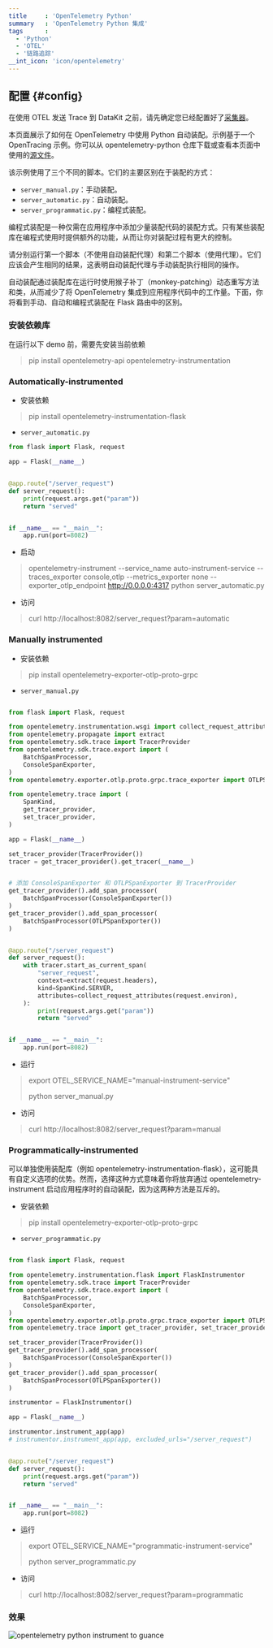 ```yaml
---
title     : 'OpenTelemetry Python'
summary   : 'OpenTelemetry Python 集成'
tags      :
  - 'Python'
  - 'OTEL'
  - '链路追踪'
__int_icon: 'icon/opentelemetry'
---
```



## 配置 {#config}

在使用 OTEL 发送 Trace 到 DataKit 之前，请先确定您已经配置好了[采集器](opentelemetry.md)。


本页面展示了如何在 OpenTelemetry 中使用 Python 自动装配。示例基于一个 OpenTracing 示例。你可以从 opentelemetry-python 仓库下载或查看本页面中使用的[源文件](https://github.com/open-telemetry/opentelemetry-python/tree/main/docs/examples/auto-instrumentation)。

该示例使用了三个不同的脚本。它们的主要区别在于装配的方式：

- `server_manual.py`：手动装配。
- `server_automatic.py`：自动装配。
- `server_programmatic.py`：编程式装配。

编程式装配是一种仅需在应用程序中添加少量装配代码的装配方式。只有某些装配库在编程式使用时提供额外的功能，从而让你对装配过程有更大的控制。

请分别运行第一个脚本（不使用自动装配代理）和第二个脚本（使用代理）。它们应该会产生相同的结果，这表明自动装配代理与手动装配执行相同的操作。

自动装配通过装配库在运行时使用猴子补丁（monkey-patching）动态重写方法和类，从而减少了将 OpenTelemetry 集成到应用程序代码中的工作量。下面，你将看到手动、自动和编程式装配在 Flask 路由中的区别。

<!-- markdownlint-disable MD046 MD034 -->

### 安装依赖库

在运行以下 demo 前，需要先安装当前依赖

> pip install opentelemetry-api opentelemetry-instrumentation

### Automatically-instrumented

- 安装依赖

> pip install opentelemetry-instrumentation-flask

- `server_automatic.py`

```python
from flask import Flask, request

app = Flask(__name__)


@app.route("/server_request")
def server_request():
    print(request.args.get("param"))
    return "served"


if __name__ == "__main__":
    app.run(port=8082)
```

- 启动

> opentelemetry-instrument --service_name auto-instrument-service --traces_exporter console,otlp --metrics_exporter none  --exporter_otlp_endpoint http://0.0.0.0:4317 python server_automatic.py

- 访问

> curl http://localhost:8082/server_request?param=automatic

### Manually instrumented

- 安装依赖

> pip install opentelemetry-exporter-otlp-proto-grpc

- `server_manual.py`

```python

from flask import Flask, request

from opentelemetry.instrumentation.wsgi import collect_request_attributes
from opentelemetry.propagate import extract
from opentelemetry.sdk.trace import TracerProvider
from opentelemetry.sdk.trace.export import (
    BatchSpanProcessor,
    ConsoleSpanExporter,
)
from opentelemetry.exporter.otlp.proto.grpc.trace_exporter import OTLPSpanExporter

from opentelemetry.trace import (
    SpanKind,
    get_tracer_provider,
    set_tracer_provider,
)

app = Flask(__name__)

set_tracer_provider(TracerProvider())
tracer = get_tracer_provider().get_tracer(__name__)


# 添加 ConsoleSpanExporter 和 OTLPSpanExporter 到 TracerProvider
get_tracer_provider().add_span_processor(
    BatchSpanProcessor(ConsoleSpanExporter())
)
get_tracer_provider().add_span_processor(
    BatchSpanProcessor(OTLPSpanExporter())
)


@app.route("/server_request")
def server_request():
    with tracer.start_as_current_span(
        "server_request",
        context=extract(request.headers),
        kind=SpanKind.SERVER,
        attributes=collect_request_attributes(request.environ),
    ):
        print(request.args.get("param"))
        return "served"


if __name__ == "__main__":
    app.run(port=8082)
```

- 运行

> export OTEL_SERVICE_NAME="manual-instrument-service"
>
> python server_manual.py

- 访问

> curl http://localhost:8082/server_request?param=manual

### Programmatically-instrumented

可以单独使用装配库（例如 opentelemetry-instrumentation-flask），这可能具有自定义选项的优势。然而，选择这种方式意味着你将放弃通过 opentelemetry-instrument 启动应用程序时的自动装配，因为这两种方法是互斥的。

- 安装依赖

> pip install opentelemetry-exporter-otlp-proto-grpc

- `server_programmatic.py`

```python

from flask import Flask, request

from opentelemetry.instrumentation.flask import FlaskInstrumentor
from opentelemetry.sdk.trace import TracerProvider
from opentelemetry.sdk.trace.export import (
    BatchSpanProcessor,
    ConsoleSpanExporter,
)
from opentelemetry.exporter.otlp.proto.grpc.trace_exporter import OTLPSpanExporter
from opentelemetry.trace import get_tracer_provider, set_tracer_provider

set_tracer_provider(TracerProvider())
get_tracer_provider().add_span_processor(
    BatchSpanProcessor(ConsoleSpanExporter())
)
get_tracer_provider().add_span_processor(
    BatchSpanProcessor(OTLPSpanExporter())
)

instrumentor = FlaskInstrumentor()

app = Flask(__name__)

instrumentor.instrument_app(app)
# instrumentor.instrument_app(app, excluded_urls="/server_request")


@app.route("/server_request")
def server_request():
    print(request.args.get("param"))
    return "served"


if __name__ == "__main__":
    app.run(port=8082)
```


- 运行

> export OTEL_SERVICE_NAME="programmatic-instrument-service"
>
> python server_programmatic.py

- 访问

> curl http://localhost:8082/server_request?param=programmatic

<!-- markdownlint-enable -->

### 效果

![opentelemetry python instrument to guance](imgs/opentelemetry-python.png)
